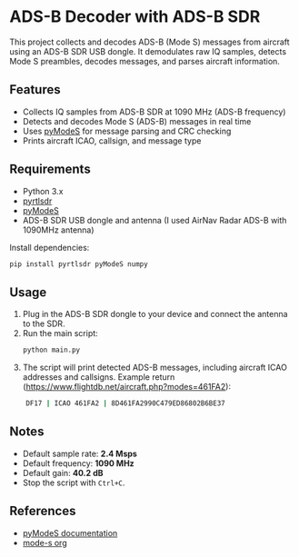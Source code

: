 # ADS-B Decoder with ADS-B SDR

This project collects and decodes ADS-B (Mode S) messages from aircraft using an ADS-B SDR USB dongle. It demodulates raw IQ samples, detects Mode S preambles, decodes messages, and parses aircraft information.

## Features

- Collects IQ samples from ADS-B SDR at 1090 MHz (ADS-B frequency)
- Detects and decodes Mode S (ADS-B) messages in real time
- Uses [pyModeS](https://github.com/junzis/pyModeS) for message parsing and CRC checking
- Prints aircraft ICAO, callsign, and message type

## Requirements

- Python 3.x
- [pyrtlsdr](https://github.com/roger-/pyrtlsdr)
- [pyModeS](https://github.com/junzis/pyModeS)
- ADS-B SDR USB dongle and antenna (I used AirNav Radar ADS-B with 1090MHz antenna)

Install dependencies:
```sh
pip install pyrtlsdr pyModeS numpy
```

## Usage

1. Plug in the ADS-B SDR dongle to your device and connect the antenna to the SDR.
2. Run the main script:
    ```sh
    python main.py
    ```
3. The script will print detected ADS-B messages, including aircraft ICAO addresses and callsigns. Example return (https://www.flightdb.net/aircraft.php?modes=461FA2): 

```sh
    DF17 | ICAO 461FA2 | 8D461FA2990C479ED86802B6BE37
```


## Notes

- Default sample rate: **2.4 Msps**
- Default frequency: **1090 MHz**
- Default gain: **40.2 dB**
- Stop the script with `Ctrl+C`.

## References

- [pyModeS documentation](https://mode-s.org/pymodes/api/)
- [mode-s org](https://mode-s.org/1090mhz/content/ads-b/1-basics.html)
